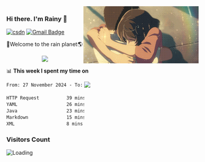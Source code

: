 <img  align='right' height="150" src="https://github.com/LikeRainDay/LikeRainDay/blob/master/pic/img_rain_1.gif?raw=true">



### Hi there. I'm Rainy :lemon:

[![csdn](https://img.shields.io/badge/-csdn-c14438?style=flat-square&logo=c&logoColor=white)](https://blog.csdn.net/qq_15807167)
[![Gmail Badge](https://img.shields.io/badge/-gmail-c14438?style=flat-square&logo=Gmail&logoColor=white&link=mailto:houshuai0816@gmail.com)](mailto:houshuai0816@gmail.com)

🚀Welcome to the rain planet🌎

<center>
<img align='center'  src="https://source.unsplash.com/user/rainyhehe/likes">
</center>

📊 **This week I spent my time on**

<img align='right'   width="300" src="https://github-readme-stats.vercel.app/api?username=LikeRainDay&show_icons=true&title_color=fff&icon_color=79ff97&text_color=9f9f9f&bg_color=151515&count_private=true">

<!--START_SECTION:waka-->

```txt
From: 27 November 2024 - To: 04 December 2024

HTTP Request          39 mins         ████████▓░░░░░░░░░░░░░░░░   35.04 %
YAML                  26 mins         █████▓░░░░░░░░░░░░░░░░░░░   22.87 %
Java                  23 mins         █████░░░░░░░░░░░░░░░░░░░░   20.58 %
Markdown              15 mins         ███▒░░░░░░░░░░░░░░░░░░░░░   13.25 %
XML                   8 mins          █▓░░░░░░░░░░░░░░░░░░░░░░░   07.33 %
```

<!--END_SECTION:waka-->

### Visitors Count
<img align="left" src = "https://profile-counter.glitch.me/LikeRainDay/count.svg" alt ="Loading">
